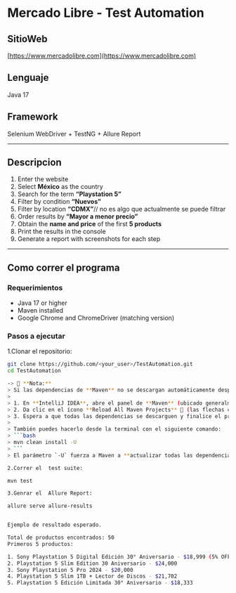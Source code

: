 #  Mercado Libre - Test Automation 

##  SitioWeb
[https://www.mercadolibre.com](https://www.mercadolibre.com)

##  Lenguaje
Java 17

##  Framework
Selenium WebDriver + TestNG + Allure Report

---

##  Descripcion

1. Enter the website
2. Select **México** as the country
3. Search for the term **“Playstation 5”**
4. Filter by condition **“Nuevos”**
5. Filter by location **“CDMX”**// no es algo que actualmente se puede filtrar
6. Order results by **“Mayor a menor precio”**
7. Obtain the **name and price** of the first **5 products**
8. Print the results in the console
9. Generate a report with screenshots for each step

---

##  Como correr el programa

### Requerimientos
- Java 17 or higher
- Maven installed
- Google Chrome and ChromeDriver (matching version)

### Pasos a ejecutar

1.Clonar el repositorio:
   ```bash
   git clone https://github.com/<your_user>/TestAutomation.git
   cd TestAutomation

-> 🧩 **Nota:**
> Si las dependencias de **Maven** no se descargan automáticamente después de clonar el proyecto, sigue estos pasos:
>
> 1. En **IntelliJ IDEA**, abre el panel de **Maven** (ubicado generalmente en el lado derecho del IDE).
> 2. Da clic en el ícono **Reload All Maven Projects** 🔄 (las flechas circulares azules).
> 3. Espera a que todas las dependencias se descarguen y finalice el proceso de construcción.
>
> También puedes hacerlo desde la terminal con el siguiente comando:
> ```bash
> mvn clean install -U
> ```
> El parámetro `-U` fuerza a Maven a **actualizar todas las dependencias** desde los repositorios remotos, asegurando que el proyecto se ejecute correctamente.

2.Correr el  test suite:

mvn test

3.Genrar el  Allure Report:

allure serve allure-results


Ejemplo de resultado esperado.

Total de productos encontrados: 50
Primeros 5 productos:

1. Sony Playstation 5 Digital Edición 30° Aniversario - $18,999 (5% OFF)
2. Playstation 5 Slim Edition 30 Aniversario - $24,000
3. Sony Playstation 5 Pro 2024 - $20,000
4. Playstation 5 Slim 1TB + Lector de Discos - $21,702
5. Playstation 5 Edición Limitada 30° Aniversario - $18,333
